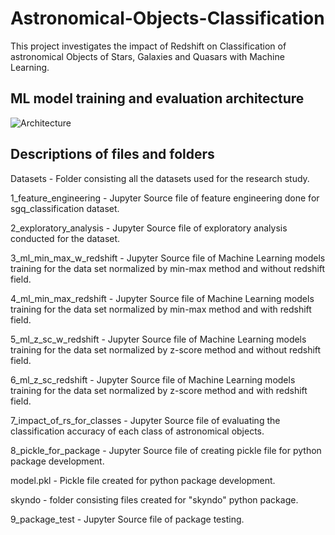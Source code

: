 # Astronomical-Objects-Classification
This project investigates the impact of Redshift on Classification of astronomical Objects of Stars, Galaxies and Quasars with Machine Learning.

## ML model training and evaluation architecture

![Architecture](https://user-images.githubusercontent.com/108488940/235837891-16cf41b1-009c-4b11-abcd-a62eda8eb562.png)

Descriptions of files and folders
--------------------------------

Datasets - Folder consisting all the datasets used for the research study.

1_feature_engineering  -  Jupyter Source file of feature engineering done for sgq_classification dataset.

2_exploratory_analysis - Jupyter Source file of exploratory analysis conducted for the dataset.

3_ml_min_max_w_redshift - Jupyter Source file of Machine Learning models training for the data set normalized by min-max method and without redshift field.

4_ml_min_max_redshift - Jupyter Source file of Machine Learning models training for the data set normalized by min-max method and with redshift field.

5_ml_z_sc_w_redshift - Jupyter Source file of Machine Learning models training for the data set normalized by z-score method and without redshift field.

6_ml_z_sc_redshift - Jupyter Source file of Machine Learning models training for the data set normalized by z-score method and with redshift field.

7_impact_of_rs_for_classes - Jupyter Source file of evaluating the classification accuracy of each class of astronomical objects.

8_pickle_for_package - Jupyter Source file of creating pickle file for python package development.

model.pkl - Pickle file created for python package development.

skyndo - folder consisting files created for "skyndo" python package.

9_package_test - Jupyter Source file of package testing.

